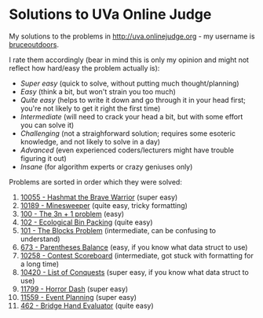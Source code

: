 Solutions to UVa Online Judge
===

My solutions to the problems in http://uva.onlinejudge.org - my username is [bruceoutdoors](http://uva.onlinejudge.org/index.php?option=com_onlinejudge&Itemid=8&page=show_authorstats&userid=549366).

I rate them accordingly (bear in mind this is only my opinion and might not reflect how hard/easy the problem actually is):
- *Super easy* (quick to solve, without putting much thought/planning)
- *Easy* (think a bit, but won't strain you too much)
- *Quite easy* (helps to write it down and go through it in your head first; you're not likely to get it right the first time)
- *Intermediate* (will need to crack your head a bit, but with some effort you can solve it)
- *Challenging* (not a straighforward solution; requires some esoteric knowledge, and not likely to solve in a day)
- *Advanced* (even experienced coders/lecturers might have trouble figuring it out) 
- *Insane* (for algorithm experts or crazy geniuses only)

Problems are sorted in order which they were solved:
 1. [10055 - Hashmat the Brave Warrior](http://uva.onlinejudge.org/index.php?option=com_onlinejudge&Itemid=8&page=show_problem&problem=996) (super easy)
 2. [10189 - Minesweeper](http://uva.onlinejudge.org/index.php?option=com_onlinejudge&Itemid=8&page=show_problem&problem=1130) (quite easy, tricky formatting)
 3. [100 - The 3n + 1 problem](http://uva.onlinejudge.org/index.php?option=com_onlinejudge&Itemid=8&page=show_problem&problem=36) (easy)
 4. [102 - Ecological Bin Packing](http://uva.onlinejudge.org/index.php?option=com_onlinejudge&Itemid=8&page=show_problem&problem=38) (quite easy)
 5. [101 - The Blocks Problem](http://uva.onlinejudge.org/index.php?option=com_onlinejudge&Itemid=8&page=show_problem&problem=37) (intermediate, can be confusing to understand)
 6. [673 - Parentheses Balance](http://uva.onlinejudge.org/index.php?option=com_onlinejudge&Itemid=8&page=show_problem&problem=614) (easy, if you know what data struct to use)
 7. [10258 - Contest Scoreboard](http://uva.onlinejudge.org/index.php?option=com_onlinejudge&Itemid=8&page=show_problem&problem=1199) (intermediate, got stuck with formatting for a long time)
 8. [10420 - List of Conquests](http://uva.onlinejudge.org/index.php?option=com_onlinejudge&Itemid=8&page=show_problem&problem=1361) (super easy, if you know what data struct to use)
 9. [11799 - Horror Dash](http://uva.onlinejudge.org/index.php?option=com_onlinejudge&Itemid=8&page=show_problem&problem=2899) (super easy)
 10. [11559 - Event Planning](http://uva.onlinejudge.org/index.php?option=onlinejudge&page=show_problem&problem=2595) (super easy)
 11. [462 - Bridge Hand Evaluator](http://uva.onlinejudge.org/index.php?option=com_onlinejudge&Itemid=8&page=show_problem&category=&problem=403) (quite easy)

